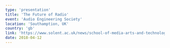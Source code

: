 ```yaml
---
type: 'presentation'
title: 'The Future of Radio'
event: 'Audio Engineering Society'
location: 'Southamption, UK'
country: 'gb'
link: 'https://www.solent.ac.uk/news/school-of-media-arts-and-technology/media-technology/2018/aes-smpte-aoip'
date: 2018-04-12
---
```

